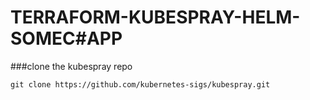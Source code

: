 # TERRAFORM-KUBESPRAY-HELM-SOMEC#APP

###clone the kubespray repo 
```
git clone https://github.com/kubernetes-sigs/kubespray.git
```
